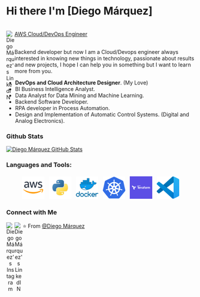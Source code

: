 # Hi there I'm [Diego Márquez] 


<br />

<a href="https://www.linkedin.com/in/diego-m%C3%A1rquez-b341b93b/">
   AWS Cloud/DevOps Engineer
  <img align="left" alt="Diego Márquez's LinkedIN" width="22px" src="https://raw.githubusercontent.com/peterthehan/peterthehan/master/assets/linkedin.svg" />
</a>

<br />

<br />

Backend developer but now I am a Cloud/Devops engineer always interested in knowing new things in technology, passionate about results and new projects, I hope I can help you in something but I want to learn more from you.

- **DevOps and Cloud Architecture Designer**. (My Love)
- BI Business Intelligence Analyst.
- Data Analyst for Data Mining and Machine Learning.
- Backend Software Developer.
- RPA developer in Process Automation.
- Design and Implementation of Automatic Control Systems. (Digital and Analog Electronics).


### Github Stats

[![Diego Márquez GitHub Stats](https://github-readme-stats.vercel.app/api?username=desarrollomarquez&show_icons=true&count_private=true)](https://github.com/desarrollomarquez)


### Languages and Tools:
<p align="center">
<img src="https://raw.githubusercontent.com/github/explore/80688e429a7d4ef2fca1e82350fe8e3517d3494d/topics/aws/aws.png" alt="AWS" height="60" style="vertical-align:top; margin:4px">
<img src="https://raw.githubusercontent.com/github/explore/80688e429a7d4ef2fca1e82350fe8e3517d3494d/topics/python/python.png" alt="Python" height="60" style="vertical-align:top; margin:4px">
<img src="https://raw.githubusercontent.com/github/explore/80688e429a7d4ef2fca1e82350fe8e3517d3494d/topics/docker/docker.png" alt="Docker" height="60" style="vertical-align:top; margin:4px">
<img src="https://raw.githubusercontent.com/github/explore/80688e429a7d4ef2fca1e82350fe8e3517d3494d/topics/kubernetes/kubernetes.png" alt="Kubernetes" height="60" style="vertical-align:top; margin:4px">
 <img src="https://raw.githubusercontent.com/github/explore/80688e429a7d4ef2fca1e82350fe8e3517d3494d/topics/terraform/terraform.png" alt="Terraform" height="60" style="vertical-align:top; margin:4px">
<img src="https://raw.githubusercontent.com/github/explore/80688e429a7d4ef2fca1e82350fe8e3517d3494d/topics/visual-studio-code/visual-studio-code.png" alt="VS Code" height="60" style="vertical-align:top; margin:4px">
</p>

### Connect with Me

<p align="center">
<a href="https://www.instagram.com/diegomarquez14/">
  <img align="left" alt="Diego Márquez's Instagram" width="22px" src="https://raw.githubusercontent.com/hussainweb/hussainweb/main/icons/instagram.png" />
</a>
</a>
<a href="https://www.linkedin.com/in/diego-m%C3%A1rquez-b341b93b/">
  <img align="left" alt="Diego Márquez's LinkedIN" width="22px" src="https://raw.githubusercontent.com/peterthehan/peterthehan/master/assets/linkedin.svg" />
</a>
</p>


⭐️ From [@Diego Márquez](https://github.com/desarrollomarquez)
